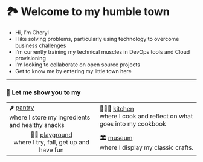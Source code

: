 # 🏞️ Welcome to my humble town

- Hi, I’m Cheryl
- I like solving problems, particularly using technology to overcome business challenges
- I’m currently training my technical muscles in DevOps tools and Cloud provisioning
- I’m looking to collaborate on open source projects
- Get to know me by entering my little town here

---
### 👋 Let me show you to my

<table>
  <tr>
    <td>
      🌶️ <a href='https://github.com'>pantry</a><br>
      where I store my ingredients and healthy snacks
    </td>
    <td>
      👩🏻‍🍳 <a href='https://github.com'>kitchen</a><br>
      where I cook and reflect on what goes into my cookbook
    </td>
  </tr>
  <tr  >
    <td style="text-align:center">🤸‍♀️ <a href='https://github.com'>playground</a><br>
      where I try, fall, get up and have fun
    </td style="text-align:center"> 
    <td>
      🏛️ <a href='https://github.com'>museum</a><br>
      where I display my classic crafts.
    </td>
  </tr>

 </table>

<!---
ylcheryl/ylcheryl is a ✨ special ✨ repository because its `README.md` (this file) appears on your GitHub profile.
You can click the Preview link to take a look at your changes.
- 👋 Hi, I’m Cheryl
- 👀 I like solving problems, particularly using technology to overcome business challenges
- 🌱 I’m currently training my technical muscles in DevOps tools and Cloud provisioning
- 💞️ I’m looking to collaborate on open source projects
- 📫 Get to know me by entering my little town here
--->
